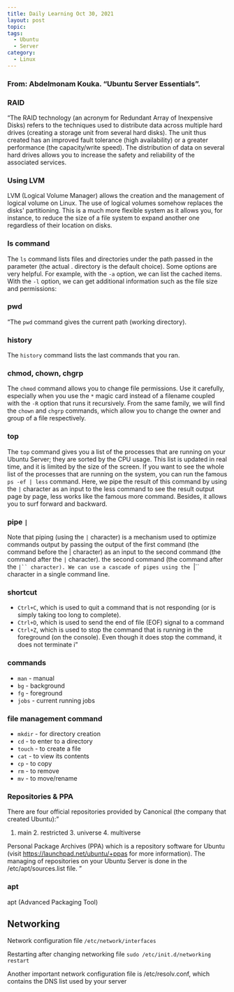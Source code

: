 ```yaml
---
title: Daily Learning Oct 30, 2021
layout: post
topic:
tags:
  - Ubuntu
  - Server
category:
  - Linux 
---
```

### From: Abdelmonam Kouka. “Ubuntu Server Essentials”.

### RAID
“The RAID technology (an acronym for Redundant Array of Inexpensive Disks) refers to the techniques used to distribute data across multiple hard drives (creating a storage unit from several hard disks).
The unit thus created has an improved fault tolerance (high availability) or a greater performance (the capacity/write speed).
The distribution of data on several hard drives allows you to increase the safety and reliability of the associated services.

### Using LVM
LVM (Logical Volume Manager) allows the creation and the management of logical volume on Linux.
The use of logical volumes somehow replaces the disks' partitioning.
This is a much more flexible system as it allows you, for instance, to reduce the size of a file system to expand another one regardless of their location on disks.

### ls command    

The `ls` command lists files and directories under the path passed in the parameter (the actual . directory is the default choice).
Some options are very helpful. For example, with the `-a` option, we can list the cached items. With the `-l` option, we can get additional information such as the file size and permissions:

### pwd
“The `pwd` command gives the current path (working directory).

### history
The `history` command lists the last commands that you ran.

### chmod, chown, chgrp    
The `chmod` command allows you to change file permissions.
Use it carefully, especially when you use the `*` magic card instead of a filename coupled with the `-R` option that runs it recursively.
From the same family, we will find the `chown` and `chgrp` commands, which allow you to change the owner and group of a file respectively.

### top    
The `top` command gives you a list of the processes that are running on your Ubuntu Server; they are sorted by the CPU usage.
This list is updated in real time, and it is limited by the size of the screen.
If you want to see the whole list of the processes that are running on the system, you can run the famous `ps -ef | less` command.
Here, we pipe the result of this command by using the `|` character as an input to the less command to see the result output page by page, less works like the famous more command.
Besides, it allows you to surf forward and backward.

### pipe `|`    
Note that piping (using the `|` character) is a mechanism used to optimize commands output by passing the output of the first command (the command before the | character) as an input to the second command (the command after the `|` character).
the second command (the command after the `|`` character). We can use a cascade of pipes using the `|`` character in a single command line.

### shortcut     
* `Ctrl+C`, which is used to quit a command that is not responding (or is simply taking too long to complete).
* `Ctrl+D`, which is used to send the end of file (EOF) signal to a command
* `Ctrl+Z`, which is used to stop the command that is running in the foreground (on the console). Even though it does stop the command, it does not terminate i”

### commands     
* `man` - manual
* `bg` - background
* `fg` - foreground
* `jobs` - current running jobs

### file management command     
* `mkdir` - for directory creation
* `cd` - to enter to a directory
* `touch` - to create a file    
* `cat` - to view its contents
* `cp` - to copy
* `rm` - to remove
* `mv` - to move/rename

### Repositories & PPA
There are four official repositories provided by Canonical (the company that created Ubuntu):”
1. main 2. restricted 3. universe 4. multiverse    

Personal Package Archives (PPA) which is a repository software for Ubuntu (visit https://launchpad.net/ubuntu/+ppas for more information).
The managing of repositories on your Ubuntu Server is done in the /etc/apt/sources.list file. ”

### apt
apt (Advanced Packaging Tool)

## Networking 
Network configuration file ` /etc/network/interfaces `      

Restarting after changing networking file `sudo /etc/init.d/networking restart`      

Another important network configuration file is /etc/resolv.conf, which contains the DNS list used by your server     










